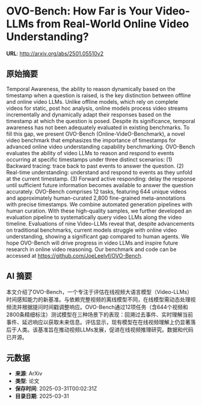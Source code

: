 # OVO-Bench: How Far is Your Video-LLMs from Real-World Online Video Understanding?

**URL**: http://arxiv.org/abs/2501.05510v2

## 原始摘要

Temporal Awareness, the ability to reason dynamically based on the timestamp
when a question is raised, is the key distinction between offline and online
video LLMs. Unlike offline models, which rely on complete videos for static,
post hoc analysis, online models process video streams incrementally and
dynamically adapt their responses based on the timestamp at which the question
is posed. Despite its significance, temporal awareness has not been adequately
evaluated in existing benchmarks. To fill this gap, we present OVO-Bench
(Online-VideO-Benchmark), a novel video benchmark that emphasizes the
importance of timestamps for advanced online video understanding capability
benchmarking. OVO-Bench evaluates the ability of video LLMs to reason and
respond to events occurring at specific timestamps under three distinct
scenarios: (1) Backward tracing: trace back to past events to answer the
question. (2) Real-time understanding: understand and respond to events as they
unfold at the current timestamp. (3) Forward active responding: delay the
response until sufficient future information becomes available to answer the
question accurately. OVO-Bench comprises 12 tasks, featuring 644 unique videos
and approximately human-curated 2,800 fine-grained meta-annotations with
precise timestamps. We combine automated generation pipelines with human
curation. With these high-quality samples, we further developed an evaluation
pipeline to systematically query video LLMs along the video timeline.
Evaluations of nine Video-LLMs reveal that, despite advancements on traditional
benchmarks, current models struggle with online video understanding, showing a
significant gap compared to human agents. We hope OVO-Bench will drive progress
in video LLMs and inspire future research in online video reasoning. Our
benchmark and code can be accessed at https://github.com/JoeLeelyf/OVO-Bench.


## AI 摘要

本文介绍了OVO-Bench，一个专注于评估在线视频大语言模型（Video-LLMs）时间感知能力的新基准。与依赖完整视频的离线模型不同，在线模型需动态处理视频流并根据提问时间戳调整响应。OVO-Bench通过12项任务（含644个视频和2800条精细标注）测试模型在三种场景下的表现：回溯过去事件、实时理解当前事件、延迟响应以获取未来信息。评估显示，现有模型在在线视频理解上仍显著落后于人类。该基准旨在推动视频LLMs发展，促进在线视频推理研究。数据和代码已开源。

## 元数据

- **来源**: ArXiv
- **类型**: 论文
- **保存时间**: 2025-03-31T00:02:31Z
- **目录日期**: 2025-03-31
